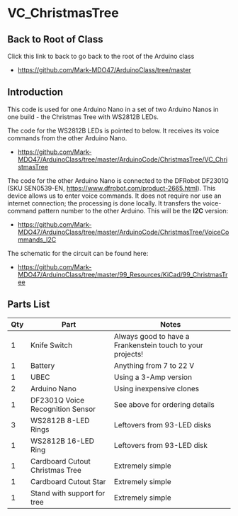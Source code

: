 # VC_ChristmasTree

## Back to Root of Class
Click this link to back to go back to the root of the Arduino class
- https://github.com/Mark-MDO47/ArduinoClass/tree/master

## Introduction
This code is used for one Arduino Nano in a set of two Arduino Nanos in one build - the Christmas Tree with WS2812B LEDs.

The code for the WS2812B LEDs is pointed to below. It receives its voice commands from the other Arduino Nano.
* https://github.com/Mark-MDO47/ArduinoClass/tree/master/ArduinoCode/ChristmasTree/VC_ChristmasTree

The code for the other Arduino Nano is connected to the DFRobot DF2301Q (SKU SEN0539-EN, https://www.dfrobot.com/product-2665.html). This device allows us to enter voice commands. It does not require nor use an internet connection; the processing is done locally. It transfers the voice-command pattern number to the other Arduino. This will be the **I2C** version:
* https://github.com/Mark-MDO47/ArduinoClass/tree/master/ArduinoCode/ChristmasTree/VoiceCommands_I2C

The schematic for the circuit can be found here:
* https://github.com/Mark-MDO47/ArduinoClass/tree/master/99_Resources/KiCad/99_ChristmasTree


## Parts List
| Qty | Part | Notes |
| --- | --- | --- |
| 1 | Knife Switch | Always good to have a Frankenstein touch to your projects! |
| 1 | Battery | Anything from 7 to 22 V |
| 1 | UBEC | Using a 3-Amp version |
| 2 | Arduino Nano | Using inexpensive clones |
| 1 | DF2301Q Voice Recognition Sensor | See above for ordering details |
| 3 | WS2812B 8-LED Rings | Leftovers from 93-LED disks |
| 1 | WS2812B 16-LED Ring | Leftovers from 93-LED disk |
| 1 | Cardboard Cutout Christmas Tree | Extremely simple |
| 1 | Cardboard Cutout Star | Extremely simple |
| 1 | Stand with support for tree | Extremely simple |

